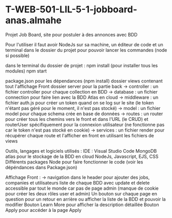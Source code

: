 # T-WEB-501-LIL-5-1-jobboard-anas.almahe

Projet Job Board, site pour postuler à des annonces avec BDD

Pour l'utiliser il faut avoir NodeJs sur sa machine, un éditeur de code et un terminal dans le dossier du projet pour pouvoir lancer les commandes (node si possible)

dans le terminal du dossier de projet :
npm install     (pour installer tous les modules)
npm start

package.json pour les dépendances (npm install)
dossier views contenant tout l'affichage Front
dossier server pour la partie back
-> controller : un fichier controller pour chaque collection en BDD
-> database : un fichier connection pour faire lien avec la BDD Atlas en cloud
-> middleware : un fichier auth.js pour créer un token quand on se log sur le site (le token n'étant pas géré pour le moment, il n'est pas stocké)
-> model : un fichier model pour chaque schema crée en base de données
-> routes : un router pour créer tous les chemins vers le front et dans l'URL (le CRUD) et routerUser spécifiquement pour la connexion utilisateur (ne fonctionne pas car le token n'est pas stocké en cookie)
-> services : un fichier render pour récupérer chaque route et l'afficher en front en utilisant les fichiers de views

Outils, langages et logiciels utilisés :
IDE : Visual Studio Code
MongoDB atlas pour le stockage de la BDD en cloud
NodeJs, Javascript, EJS, CSS
Différents packages Node pour faire fonctionner le code 
(voir les dépéndances dans Package.json)

Affichage Front : 
-> navigation dans le header pour ajouter des jobs, companies et utilisateurs
liste de chaque BDD avec update et delete accessible par tout le monde car pas de page admin (manque de cookie pour créer les deux rôles user et admin)
Un bouton sur chaque page en question pour un retour en arrière ou afficher la liste de la BDD et pouvoir la modifier
Bouton Learn More pour afficher la description détaillée
Bouton Apply pour accéder à la page Apply
